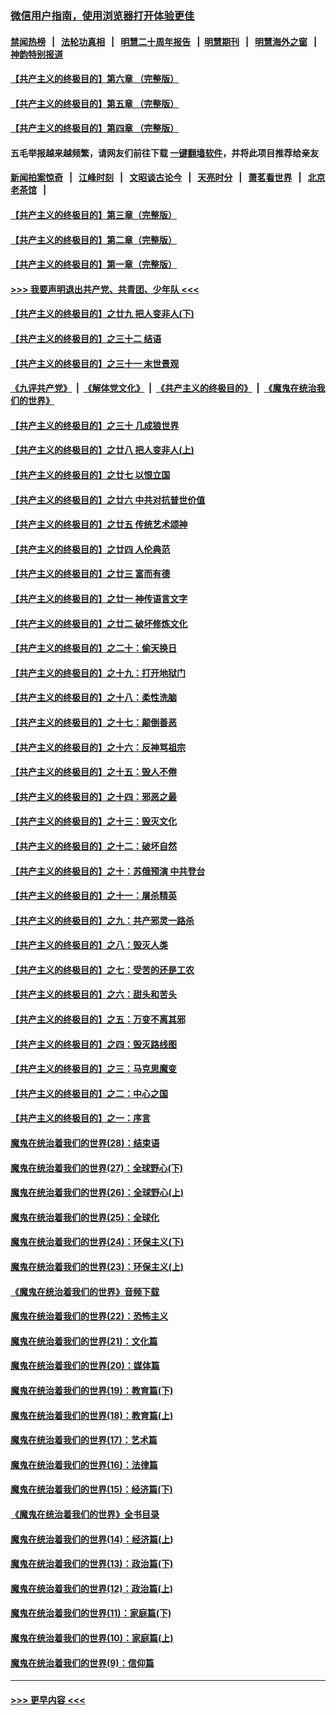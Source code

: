 ### [微信用户指南，使用浏览器打开体验更佳](https://github.com/gfw-breaker/banned-news1/blob/master/indexes/wechat-guide.md?t=0)
#### [禁闻热榜](热点新闻.md?t=0)  &nbsp;&nbsp;|&nbsp;&nbsp; [法轮功真相](https://github.com/gfw-breaker/truth/blob/master/README.md?t=0) &nbsp;&nbsp;|&nbsp;&nbsp; [明慧二十周年报告](https://github.com/gfw-breaker/mh-reports/blob/master/README.md?t=0) &nbsp;&nbsp;|&nbsp;&nbsp;[明慧期刊](https://github.com/gfw-breaker/mh-qikan) &nbsp;&nbsp;|&nbsp;&nbsp; [明慧海外之窗](https://github.com/gfw-breaker/mh-news/blob/master/README.md?t=0) &nbsp;&nbsp;|&nbsp;&nbsp; [神韵特别报道](https://github.com/gfw-breaker/mh-news/blob/master/shenyun.md?t=0)
#### [【共产主义的终极目的】第六章 （完整版）](../pages/nsc422/n11428913.md?t=02171633) 
#### [【共产主义的终极目的】第五章 （完整版）](../pages/nsc422/n11428912.md?t=02171633) 
#### [【共产主义的终极目的】第四章 （完整版）](../pages/nsc422/n11428907.md?t=02171633) 
#### 五毛举报越来越频繁，请网友们前往下载 [一键翻墙软件](https://github.com/gfw-breaker/ssr-accounts)，并将此项目推荐给亲友
#### [新闻拍案惊奇](https://github.com/gfw-breaker/banned-news1/blob/master/pages/link4.md) &nbsp;&nbsp;|&nbsp;&nbsp; [江峰时刻](https://github.com/gfw-breaker/banned-news1/blob/master/pages/link4.md) &nbsp;&nbsp;|&nbsp;&nbsp; [文昭谈古论今](https://github.com/gfw-breaker/banned-news1/blob/master/pages/link4.md) &nbsp;&nbsp;|&nbsp;&nbsp; [天亮时分](https://github.com/gfw-breaker/banned-news1/blob/master/pages/link4.md) &nbsp;&nbsp;|&nbsp;&nbsp; [萧茗看世界](https://github.com/gfw-breaker/banned-news1/blob/master/pages/link4.md) &nbsp;&nbsp;|&nbsp;&nbsp; [北京老茶馆](https://github.com/gfw-breaker/banned-news1/blob/master/pages/link4.md) &nbsp;&nbsp;|&nbsp;&nbsp; 
#### [【共产主义的终极目的】第三章（完整版）](../pages/nsc422/n11428848.md?t=02171633) 
#### [【共产主义的终极目的】第二章（完整版）](../pages/nsc422/n11428831.md?t=02171633) 
#### [【共产主义的终极目的】第一章（完整版）](../pages/nsc422/n11417651.md?t=02171633) 
#### [>>> 我要声明退出共产党、共青团、少年队 <<<](https://github.com/begood0513/goodnews/blob/master/quit/letter.md) 
#### [【共产主义的终极目的】之廿九 把人变非人(下)](../pages/nsc422/n11344140.md?t=02171633) 
#### [【共产主义的终极目的】之三十二 结语](../pages/nsc422/n11360535.md?t=02171633) 
#### [【共产主义的终极目的】之三十一 末世景观](../pages/nsc422/n11351129.md?t=02171633) 
#### [《九评共产党》](https://github.com/begood0513/9ping.md/blob/master/README.md) &nbsp;|&nbsp; [《解体党文化》](../../../../jtdwh.md/blob/master/README.md)  &nbsp;|&nbsp; [《共产主义的终极目的》](../../../../gczydzjmd.md/blob/master/README.md) &nbsp;|&nbsp; [《魔鬼在统治我们的世界》](../../../../mgztzwmdsj.md/blob/master/README.md) 
#### [【共产主义的终极目的】之三十 几成狼世界](../pages/nsc422/n11348280.md?t=02171633) 
#### [【共产主义的终极目的】之廿八 把人变非人(上)](../pages/nsc422/n11340492.md?t=02171633) 
#### [【共产主义的终极目的】之廿七 以恨立国](../pages/nsc422/n11336944.md?t=02171633) 
#### [【共产主义的终极目的】之廿六 中共对抗普世价值](../pages/nsc422/n11324785.md?t=02171633) 
#### [【共产主义的终极目的】之廿五 传统艺术颂神](../pages/nsc422/n11296396.md?t=02171633) 
#### [【共产主义的终极目的】之廿四 人伦典范](../pages/nsc422/n11296397.md?t=02171633) 
#### [【共产主义的终极目的】之廿三 富而有德](../pages/nsc422/n11283598.md?t=02171633) 
#### [【共产主义的终极目的】之廿一 神传语言文字](../pages/nsc422/n11263265.md?t=02171633) 
#### [【共产主义的终极目的】之廿二 破坏修炼文化](../pages/nsc422/n11245728.md?t=02171633) 
#### [【共产主义的终极目的】之二十：偷天换日](../pages/nsc422/n11238846.md?t=02171633) 
#### [【共产主义的终极目的】之十九：打开地狱门](../pages/nsc422/n11206376.md?t=02171633) 
#### [【共产主义的终极目的】之十八：柔性洗脑](../pages/nsc422/n11199994.md?t=02171633) 
#### [【共产主义的终极目的】之十七：颠倒善恶](../pages/nsc422/n11179782.md?t=02171633) 
#### [【共产主义的终极目的】之十六：反神骂祖宗](../pages/nsc422/n11166798.md?t=02171633) 
#### [【共产主义的终极目的】之十五：毁人不倦](../pages/nsc422/n11166792.md?t=02171633) 
#### [【共产主义的终极目的】之十四：邪恶之最](../pages/nsc422/n11150249.md?t=02171633) 
#### [【共产主义的终极目的】之十三：毁灭文化](../pages/nsc422/n11135227.md?t=02171633) 
#### [【共产主义的终极目的】之十二：破坏自然](../pages/nsc422/n11135214.md?t=02171633) 
#### [【共产主义的终极目的】之十：苏俄预演 中共登台](../pages/nsc422/n11118424.md?t=02171633) 
#### [【共产主义的终极目的】之十一：屠杀精英](../pages/nsc422/n11118442.md?t=02171633) 
#### [【共产主义的终极目的】之九：共产邪灵一路杀](../pages/nsc422/n11114139.md?t=02171633) 
#### [【共产主义的终极目的】之八：毁灭人类](../pages/nsc422/n11108503.md?t=02171633) 
#### [【共产主义的终极目的】之七：受苦的还是工农](../pages/nsc422/n11101809.md?t=02171633) 
#### [【共产主义的终极目的】之六：甜头和苦头](../pages/nsc422/n11096971.md?t=02171633) 
#### [【共产主义的终极目的】之五：万变不离其邪](../pages/nsc422/n11091285.md?t=02171633) 
#### [【共产主义的终极目的】之四：毁灭路线图](../pages/nsc422/n11086284.md?t=02171633) 
#### [【共产主义的终极目的】之三：马克思魔变](../pages/nsc422/n11061941.md?t=02171633) 
#### [【共产主义的终极目的】之二：中心之国](../pages/nsc422/n11047728.md?t=02171633) 
#### [【共产主义的终极目的】之一：序言](../pages/nsc422/n11086077.md?t=02171633) 
#### [魔鬼在统治着我们的世界(28)：结束语](../pages/nsc422/n10936246.md?t=02171633) 
#### [魔鬼在统治着我们的世界(27)：全球野心(下)](../pages/nsc422/n10928319.md?t=02171633) 
#### [魔鬼在统治着我们的世界(26)：全球野心(上)](../pages/nsc422/n10900318.md?t=02171633) 
#### [魔鬼在统治着我们的世界(25)：全球化](../pages/nsc422/n10788205.md?t=02171633) 
#### [魔鬼在统治着我们的世界(24)：环保主义(下)](../pages/nsc422/n10695307.md?t=02171633) 
#### [魔鬼在统治着我们的世界(23)：环保主义(上)](../pages/nsc422/n10688613.md?t=02171633) 
#### [《魔鬼在统治着我们的世界》音频下载](../pages/nsc422/n10635553.md?t=02171633) 
#### [魔鬼在统治着我们的世界(22)：恐怖主义](../pages/nsc422/n10614727.md?t=02171633) 
#### [魔鬼在统治着我们的世界(21)：文化篇](../pages/nsc422/n10597706.md?t=02171633) 
#### [魔鬼在统治着我们的世界(20)：媒体篇](../pages/nsc422/n10586579.md?t=02171633) 
#### [魔鬼在统治着我们的世界(19)：教育篇(下)](../pages/nsc422/n10564808.md?t=02171633) 
#### [魔鬼在统治着我们的世界(18)：教育篇(上)](../pages/nsc422/n10526970.md?t=02171633) 
#### [魔鬼在统治着我们的世界(17)：艺术篇](../pages/nsc422/n10499093.md?t=02171633) 
#### [魔鬼在统治着我们的世界(16)：法律篇](../pages/nsc422/n10485969.md?t=02171633) 
#### [魔鬼在统治着我们的世界(15)：经济篇(下)](../pages/nsc422/n10469975.md?t=02171633) 
#### [《魔鬼在统治着我们的世界》全书目录](../pages/nsc422/n10464261.md?t=02171633) 
#### [魔鬼在统治着我们的世界(14)：经济篇(上)](../pages/nsc422/n10457370.md?t=02171633) 
#### [魔鬼在统治着我们的世界(13)：政治篇(下)](../pages/nsc422/n10448270.md?t=02171633) 
#### [魔鬼在统治着我们的世界(12)：政治篇(上)](../pages/nsc422/n10444576.md?t=02171633) 
#### [魔鬼在统治着我们的世界(11)：家庭篇(下)](../pages/nsc422/n10440961.md?t=02171633) 
#### [魔鬼在统治着我们的世界(10)：家庭篇(上)](../pages/nsc422/n10435448.md?t=02171633) 
#### [魔鬼在统治着我们的世界(9)：信仰篇](../pages/nsc422/n10432159.md?t=02171633) 

----
#### [ >>> 更早内容 <<< ](../indexes/nsc422-earlier.md)
